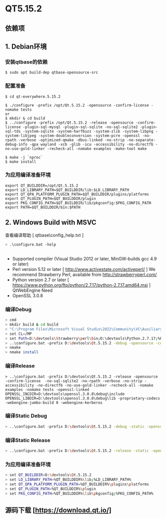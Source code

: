 # QT5.15.2

## 依赖项

## 1. Debian环境

### 安装qtbase的依赖
```
$ sudo apt build-dep qtbase-opensource-src
```

### 配置准备
```
$ cd qt-everywhere.5.15.2

$ ./configure -prefix /opt/Qt.5.15.2 -opensource -confirm-license -nomake tests
or
$ mkdir & cd build
$ ../configure -prefix /opt/Qt.5.15.2 -release -opensource -confirm-license -plugin-sql-mysql -plugin-sql-sqlite -no-sql-sqlite2 -plugin-sql-tds -system-sqlite -system-harfbuzz -system-zlib -system-libpng -system-libjpeg -system-doubleconversion -system-pcre -openssl -no-rpath -verbose -optimized-qmake -dbus-linked -no-strip -no-separate-debug-info -qpa wayland -xcb -glib -icu -accessibility -no-directfb -no-use-gold-linker -recheck-all -nomake examples -make-tool make

$ make -j `nproc`
$ make install
```

### 为应用编译准备环境
```
export QT_BUILDDIR=/opt/Qt.5.15.2
export LD_LIBRARY_PATH=$QT_BUILDDIR/lib:$LD_LIBRARY_PATH
export QT_QPA_PLATFORM_PLUGIN_PATH=$QT_BUILDDIR/plugins/platforms
export QT_PLUGIN_PATH=$QT_BUILDDIR/plugin
export PKG_CONFIG_PATH=$QT_BUILDDIR/lib/pkgconfig:$PKG_CONFIG_PATH
export PATH=$QT_BUILDDIR/bin:$PATH
```

## 2. Windows Build with MSVC

查看编译帮助 [ qtbase\config_help.txt ]

```bash
> .\configure.bat -help
```
##
- Supported compiler (Visual Studio 2012 or later, MinGW-builds gcc 4.9 or later)
- Perl version 5.12 or later   [ http://www.activestate.com/activeperl/ ] We recommend Strawberry Perl, available from <http://strawberryperl.com/> 
- Python version 2.7 or later  [ https://www.python.org/ftp/python/2.7.17/python-2.7.17.amd64.msi ] QtWebEngine Need
- OpenSSL 3.0.8


### 编译Debug
```bash
> cmd
> mkdir build & cd build
> "C:\Program Files\Microsoft Visual Studio\2022\Community\VC\Auxiliary\Build\vcvars64.bat"
> set CL=/MP
> set Path=D:\devtools\Strawberry\perl\bin;D:\devtools\Python.2.7.17;%Path%
> ..\configure.bat -prefix D:\devtools\Qt.5.15.2 -debug -opensource -confirm-license  -no-sql-sqlite2 -no-rpath -verbose -no-strip -accessibility -no-directfb -no-use-gold-linker -recheck-all -nomake examples -nomake tests -openssl-linked OPENSSL_INCDIR=D:\devtools\openssl.3.0.8\debug\include OPENSSL_LIBDIR=D:\devtools\openssl.3.0.8\debug\lib -proprietary-codecs -webengine-jumbo-build 0 -webengine-kerberos
> nmake
> nmake install
```

### 编译Release
```
> ..\configure.bat -prefix D:\devtools\Qt.5.15.2 -release -opensource -confirm-license  -no-sql-sqlite2 -no-rpath -verbose -no-strip -accessibility -no-directfb -no-use-gold-linker -recheck-all -nomake examples -nomake tests -openssl-linked OPENSSL_INCDIR=D:\devtools\openssl.3.0.8\debug\include OPENSSL_LIBDIR=D:\devtools\openssl.3.0.8\debug\lib -proprietary-codecs -webengine-jumbo-build 0 -webengine-kerberos
```

### 编译Static Debug
```bash
> ..\configure.bat -prefix D:\devtools\Qt.5.15.2 -debug -static -opensource -confirm-license  -no-sql-sqlite2 -no-rpath -verbose -no-strip -accessibility -no-directfb -no-use-gold-linker -recheck-all -nomake examples -nomake tests -openssl-linked OPENSSL_INCDIR=D:\devtools\openssl.3.0.8\debug\include OPENSSL_LIBDIR=D:\devtools\openssl.3.0.8\debug\lib -proprietary-codecs -webengine-jumbo-build 0 -webengine-kerberos
```

### 编译Static Release
```bash
> ..\configure.bat -prefix D:\devtools\Qt.5.15.2 -release -static -opensource -confirm-license  -no-sql-sqlite2 -no-rpath -verbose -no-strip -accessibility -no-directfb -no-use-gold-linker -recheck-all -nomake examples -nomake tests -openssl-linked OPENSSL_INCDIR=D:\devtools\openssl.3.0.8\debug\include OPENSSL_LIBDIR=D:\devtools\openssl.3.0.8\debug\lib -proprietary-codecs -webengine-jumbo-build 0 -webengine-kerberos
```

### 为应用编译准备环境
```bash
> set QT_BUILDDIR=D:\devtools\Qt.5.15.2
> set LD_LIBRARY_PATH=%QT_BUILDDIR%\lib;%LD_LIBRARY_PATH%
> set QT_QPA_PLATFORM_PLUGIN_PATH=%QT_BUILDDIR%\plugins\platforms
> set QT_PLUGIN_PATH=%QT_BUILDDIR%\plugin
> set PKG_CONFIG_PATH=%QT_BUILDDIR%\lib\pkgconfig;%PKG_CONFIG_PATH%
```

## 源码下载 [https://download.qt.io/]
